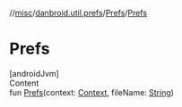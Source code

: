 //[misc](../../index.md)/[danbroid.util.prefs](../index.md)/[Prefs](index.md)/[Prefs](-prefs.md)



# Prefs  
[androidJvm]  
Content  
fun [Prefs](-prefs.md)(context: [Context](https://developer.android.com/reference/kotlin/android/content/Context.html), fileName: [String](https://kotlinlang.org/api/latest/jvm/stdlib/kotlin/-string/index.html))  



